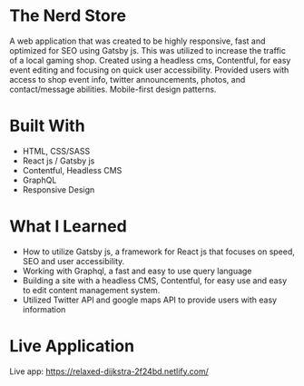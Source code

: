 # **The Nerd Store**

A web application that was created to be highly responsive, fast and optimized for SEO using Gatsby js. This was utilized to increase the traffic of a local gaming shop. Created using a headless cms, Contentful, for easy event editing and focusing on quick user accessibility. Provided users with access to shop event info, twitter announcements, photos, and contact/message abilities. Mobile-first design patterns.

# **Built With**

- HTML, CSS/SASS
- React js / Gatsby js
- Contentful, Headless CMS
- GraphQL
- Responsive Design

# **What I Learned**

- How to utilize Gatsby js, a framework for React js that focuses on speed, SEO and user accessibility.
- Working with Graphql, a fast and easy to use query language
- Building a site with a headless CMS, Contentful, for easy use and easy to edit content management system.
- Utilized Twitter API and google maps API to provide users with easy information

# **Live Application**

Live app: https://relaxed-dijkstra-2f24bd.netlify.com/
